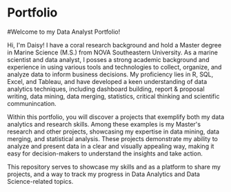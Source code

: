 # Portfolio
#Welcome to my Data Analyst Portfolio!

Hi, I'm Daisy! I have a coral research background and hold a Master degree in Marine Science (M.S.) from NOVA Southeastern University.
As a  marine scientist and data analyst, I posses a strong academic background and experience in using various tools and technologies to collect, organize, and analyze data to inform business decisions. My proficiency lies in R, SQL, Excel, and Tableau, and have developed a keen understanding of data analytics techniques, including dashboard building, report & proposal writing, data mining, data merging, statistics, critical thinking and scientific communincation.

Within this portfolio, you will discover a projects that exemplify both my data analytics and research skills. Among these examples is my Master's research and other projects, showcasing my expertise in data mining, data merging, and statistical analysis. These projects demonstrate my ability to analyze and present data in a clear and visually appealing way, making it easy for decision-makers to understand the insights and take action.

This repository serves to showcase my skills and as a platform to share my projects, and a way to track my progress in Data Analytics and Data Science-related topics.
